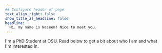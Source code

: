 ```yaml
---
## Configure header of page
text_align_right: false
show_title_as_headline: false
headline: |
  Hi, my name is Naseem! Nice to meet you.
---
```


<!-- this is a subheadline -->
I'm a PhD Student at OSU. Read below to get a bit about who I am and what I'm interested in.